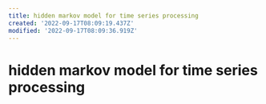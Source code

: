 ```yaml
---
title: hidden markov model for time series processing
created: '2022-09-17T08:09:19.437Z'
modified: '2022-09-17T08:09:36.919Z'
---
```


# hidden markov model for time series processing


